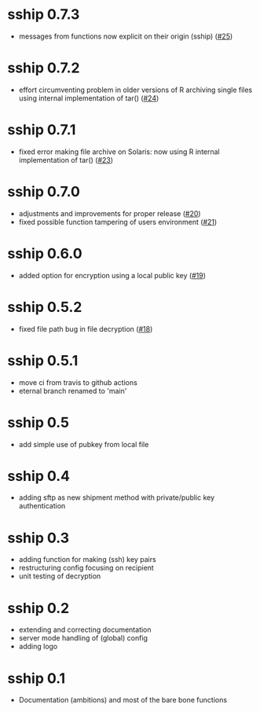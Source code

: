 # sship 0.7.3

* messages from functions now explicit on their origin (sship) ([#25](https://github.com/Rapporteket/sship/pull/25))

# sship 0.7.2

* effort circumventing problem in older versions of R archiving single files using internal implementation of tar() ([#24](https://github.com/Rapporteket/sship/pull/24)) 

# sship 0.7.1

* fixed error making file archive on Solaris: now using R internal implementation of tar() ([#23](https://github.com/Rapporteket/sship/pull/23))

# sship 0.7.0

* adjustments and improvements for proper release ([#20](https://github.com/Rapporteket/sship/pull/20))
* fixed possible function tampering of users environment ([#21](https://github.com/Rapporteket/sship/pull/21))

# sship 0.6.0

* added option for encryption using a local public key ([#19](https://github.com/Rapporteket/sship/pull/19))

# sship 0.5.2

* fixed file path bug in file decryption ([#18](https://github.com/Rapporteket/sship/pull/18))

# sship 0.5.1

* move ci from travis to github actions
* eternal branch renamed to 'main'

# sship 0.5

* add simple use of pubkey from local file

# sship 0.4

* adding sftp as new shipment method with private/public key authentication

# sship 0.3

* adding function for making (ssh) key pairs 
* restructuring config focusing on recipient
* unit testing of decryption

# sship 0.2

* extending and correcting documentation
* server mode handling of (global) config
* adding logo

# sship 0.1

* Documentation (ambitions) and most of the bare bone functions
